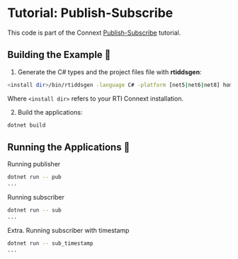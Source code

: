 # Tutorial: Publish-Subscribe

This code is part of the Connext [Publish-Subscribe](https://community.rti.com/static/documentation/developers/current/learn/publish-subscribe.html) tutorial.

## Building the Example :wrench:

1. Generate the C# types and the project files file with **rtiddsgen**:

```sh
<install dir>/bin/rtiddsgen -language C# -platform [net5|net6|net8] home_automation.idl
```

Where `<install dir>` refers to your RTI Connext installation.

2. Build the applications:

```sh
dotnet build
```

## Running the Applications :rocket:

Running publisher
```sh
dotnet run -- pub
...
```

Running subscriber
```sh
dotnet run -- sub
...
```

Extra. Running subscriber with timestamp
```sh
dotnet run -- sub_timestamp
...
```

